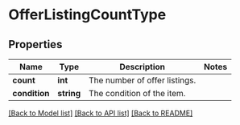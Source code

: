 # OfferListingCountType

## Properties

Name | Type | Description | Notes
------------ | ------------- | ------------- | -------------
**count** | **int** | The number of offer listings. |
**condition** | **string** | The condition of the item. |

[[Back to Model list]](../../README.md#documentation-for-models) [[Back to API list]](../../README.md#documentation-for-api-endpoints) [[Back to README]](../../README.md)

